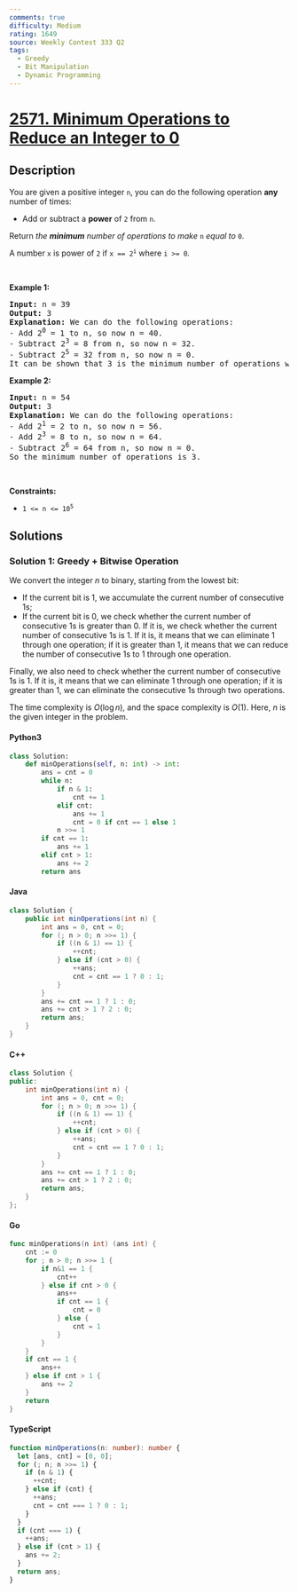 ```yaml
---
comments: true
difficulty: Medium
rating: 1649
source: Weekly Contest 333 Q2
tags:
  - Greedy
  - Bit Manipulation
  - Dynamic Programming
---
```


<!-- problem:start -->

# [2571. Minimum Operations to Reduce an Integer to 0](https://leetcode.com/problems/minimum-operations-to-reduce-an-integer-to-0)


## Description

<!-- description:start -->

<p>You are given a positive integer <code>n</code>, you can do the following operation <strong>any</strong> number of times:</p>

<ul>
	<li>Add or subtract a <strong>power</strong> of <code>2</code> from <code>n</code>.</li>
</ul>

<p>Return <em>the <strong>minimum</strong> number of operations to make </em><code>n</code><em> equal to </em><code>0</code>.</p>

<p>A number <code>x</code> is power of <code>2</code> if <code>x == 2<sup>i</sup></code>&nbsp;where <code>i &gt;= 0</code><em>.</em></p>

<p>&nbsp;</p>
<p><strong class="example">Example 1:</strong></p>

<pre>
<strong>Input:</strong> n = 39
<strong>Output:</strong> 3
<strong>Explanation:</strong> We can do the following operations:
- Add 2<sup>0</sup> = 1 to n, so now n = 40.
- Subtract 2<sup>3</sup> = 8 from n, so now n = 32.
- Subtract 2<sup>5</sup> = 32 from n, so now n = 0.
It can be shown that 3 is the minimum number of operations we need to make n equal to 0.
</pre>

<p><strong class="example">Example 2:</strong></p>

<pre>
<strong>Input:</strong> n = 54
<strong>Output:</strong> 3
<strong>Explanation:</strong> We can do the following operations:
- Add 2<sup>1</sup> = 2 to n, so now n = 56.
- Add 2<sup>3</sup> = 8 to n, so now n = 64.
- Subtract 2<sup>6</sup> = 64 from n, so now n = 0.
So the minimum number of operations is 3.
</pre>

<p>&nbsp;</p>
<p><strong>Constraints:</strong></p>

<ul>
	<li><code>1 &lt;= n &lt;= 10<sup>5</sup></code></li>
</ul>

<!-- description:end -->

## Solutions

<!-- solution:start -->

### Solution 1: Greedy + Bitwise Operation

We convert the integer $n$ to binary, starting from the lowest bit:

- If the current bit is 1, we accumulate the current number of consecutive 1s;
- If the current bit is 0, we check whether the current number of consecutive 1s is greater than 0. If it is, we check whether the current number of consecutive 1s is 1. If it is, it means that we can eliminate 1 through one operation; if it is greater than 1, it means that we can reduce the number of consecutive 1s to 1 through one operation.

Finally, we also need to check whether the current number of consecutive 1s is 1. If it is, it means that we can eliminate 1 through one operation; if it is greater than 1, we can eliminate the consecutive 1s through two operations.

The time complexity is $O(\log n)$, and the space complexity is $O(1)$. Here, $n$ is the given integer in the problem.

<!-- tabs:start -->

#### Python3

```python
class Solution:
    def minOperations(self, n: int) -> int:
        ans = cnt = 0
        while n:
            if n & 1:
                cnt += 1
            elif cnt:
                ans += 1
                cnt = 0 if cnt == 1 else 1
            n >>= 1
        if cnt == 1:
            ans += 1
        elif cnt > 1:
            ans += 2
        return ans
```

#### Java

```java
class Solution {
    public int minOperations(int n) {
        int ans = 0, cnt = 0;
        for (; n > 0; n >>= 1) {
            if ((n & 1) == 1) {
                ++cnt;
            } else if (cnt > 0) {
                ++ans;
                cnt = cnt == 1 ? 0 : 1;
            }
        }
        ans += cnt == 1 ? 1 : 0;
        ans += cnt > 1 ? 2 : 0;
        return ans;
    }
}
```

#### C++

```cpp
class Solution {
public:
    int minOperations(int n) {
        int ans = 0, cnt = 0;
        for (; n > 0; n >>= 1) {
            if ((n & 1) == 1) {
                ++cnt;
            } else if (cnt > 0) {
                ++ans;
                cnt = cnt == 1 ? 0 : 1;
            }
        }
        ans += cnt == 1 ? 1 : 0;
        ans += cnt > 1 ? 2 : 0;
        return ans;
    }
};
```

#### Go

```go
func minOperations(n int) (ans int) {
	cnt := 0
	for ; n > 0; n >>= 1 {
		if n&1 == 1 {
			cnt++
		} else if cnt > 0 {
			ans++
			if cnt == 1 {
				cnt = 0
			} else {
				cnt = 1
			}
		}
	}
	if cnt == 1 {
		ans++
	} else if cnt > 1 {
		ans += 2
	}
	return
}
```

#### TypeScript

```ts
function minOperations(n: number): number {
  let [ans, cnt] = [0, 0];
  for (; n; n >>= 1) {
    if (n & 1) {
      ++cnt;
    } else if (cnt) {
      ++ans;
      cnt = cnt === 1 ? 0 : 1;
    }
  }
  if (cnt === 1) {
    ++ans;
  } else if (cnt > 1) {
    ans += 2;
  }
  return ans;
}
```

<!-- tabs:end -->

<!-- solution:end -->

<!-- problem:end -->
